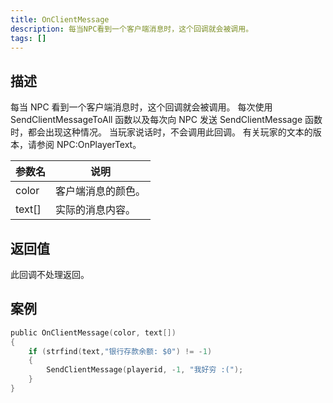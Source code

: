 ```yaml
---
title: OnClientMessage
description: 每当NPC看到一个客户端消息时，这个回调就会被调用。
tags: []
---
```


<VersionWarnCN name='NPC callback' version='SA-MP 0.3a' />

## 描述

每当 NPC 看到一个客户端消息时，这个回调就会被调用。
每次使用 SendClientMessageToAll 函数以及每次向 NPC 发送 SendClientMessage 函数时，都会出现这种情况。
当玩家说话时，不会调用此回调。
有关玩家的文本的版本，请参阅 NPC:OnPlayerText。

| 参数名 | 说明               |
| ------ | ------------------ |
| color  | 客户端消息的颜色。 |
| text[] | 实际的消息内容。   |

## 返回值

此回调不处理返回。

## 案例

```c
public OnClientMessage(color, text[])
{
    if (strfind(text,"银行存款余额: $0") != -1)
    {
        SendClientMessage(playerid, -1, "我好穷 :(");
    }
}
```

